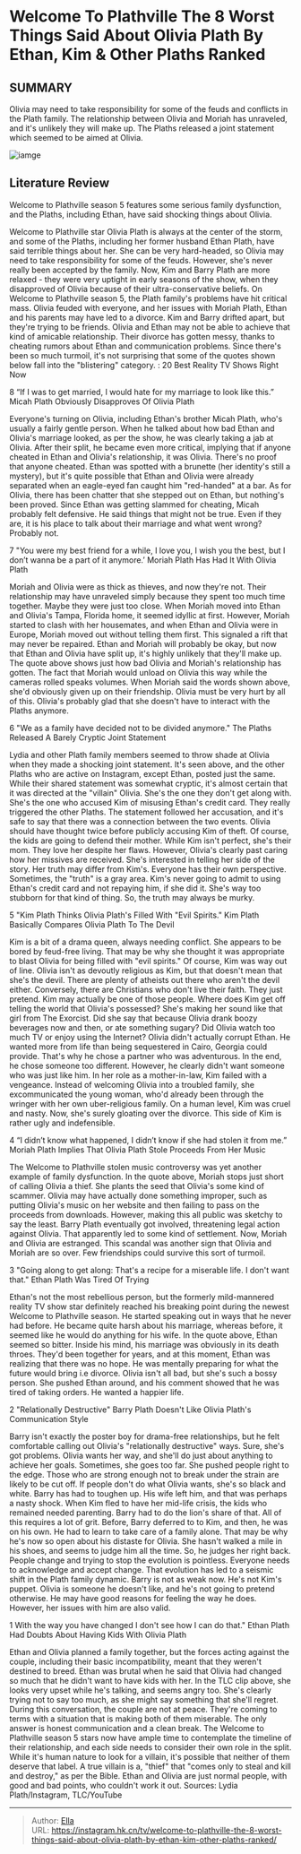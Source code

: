 # Welcome To Plathville The 8 Worst Things Said About Olivia Plath By Ethan, Kim &amp; Other Plaths Ranked


## SUMMARY 


 Olivia may need to take responsibility for some of the feuds and conflicts in the Plath family. 
 The relationship between Olivia and Moriah has unraveled, and it&#39;s unlikely they will make up. 
 The Plaths released a joint statement which seemed to be aimed at Olivia. 

![iamge](https://static1.srcdn.com/wordpress/wp-content/uploads/2023/12/olivia-plath-montage-with-electric-current-graphic-and-green-background-welcome-to-plathville.jpg)

## Literature Review

Welcome to Plathville season 5 features some serious family dysfunction, and the Plaths, including Ethan, have said shocking things about Olivia.  




Welcome to Plathville star Olivia Plath is always at the center of the storm, and some of the Plaths, including her former husband Ethan Plath, have said terrible things about her. She can be very hard-headed, so Olivia may need to take responsibility for some of the feuds. However, she&#39;s never really been accepted by the family. Now, Kim and Barry Plath are more relaxed - they were very uptight in early seasons of the show, when they disapproved of Olivia because of their ultra-conservative beliefs.
On Welcome to Plathville season 5, the Plath family&#39;s problems have hit critical mass. Olivia feuded with everyone, and her issues with Moriah Plath, Ethan and his parents may have led to a divorce. Kim and Barry drifted apart, but they&#39;re trying to be friends. Olivia and Ethan may not be able to achieve that kind of amicable relationship. Their divorce has gotten messy, thanks to cheating rumors about Ethan and communication problems. Since there&#39;s been so much turmoil, it&#39;s not surprising that some of the quotes shown below fall into the &#34;blistering&#34; category.
 : 20 Best Reality TV Shows Right Now









 








 8  “If I was to get married, I would hate for my marriage to look like this.” 
Micah Plath Obviously Disapproves Of Olivia Plath


 







Everyone&#39;s turning on Olivia, including Ethan&#39;s brother Micah Plath, who&#39;s usually a fairly gentle person. When he talked about how bad Ethan and Olivia&#39;s marriage looked, as per the show, he was clearly taking a jab at Olivia. After their split, he became even more critical, implying that if anyone cheated in Ethan and Olivia&#39;s relationship, it was Olivia.
There&#39;s no proof that anyone cheated. Ethan was spotted with a brunette (her identity&#39;s still a mystery), but it&#39;s quite possible that Ethan and Olivia were already separated when an eagle-eyed fan caught him &#34;red-handed&#34; at a bar. As for Olivia, there has been chatter that she stepped out on Ethan, but nothing&#39;s been proved. Since Ethan was getting slammed for cheating, Micah probably felt defensive. He said things that might not be true. Even if they are, it is his place to talk about their marriage and what went wrong? Probably not.





 7  &#34;You were my best friend for a while, I love you, I wish you the best, but I don’t wanna be a part of it anymore.’ 
Moriah Plath Has Had It With Olivia Plath


 







Moriah and Olivia were as thick as thieves, and now they&#39;re not. Their relationship may have unraveled simply because they spent too much time together. Maybe they were just too close. When Moriah moved into Ethan and Olivia&#39;s Tampa, Florida home, it seemed idyllic at first. However, Moriah started to clash with her housemates, and when Ethan and Olivia were in Europe, Moriah moved out without telling them first. This signaled a rift that may never be repaired. Ethan and Moriah will probably be okay, but now that Ethan and Olivia have split up, it&#39;s highly unlikely that they&#39;ll make up.
The quote above shows just how bad Olivia and Moriah&#39;s relationship has gotten. The fact that Moriah would unload on Olivia this way while the cameras rolled speaks volumes. When Moriah said the words shown above, she&#39;d obviously given up on their friendship. Olivia must be very hurt by all of this.
Olivia&#39;s probably glad that she doesn&#39;t have to interact with the Plaths anymore. 






 6  &#34;We as a family have decided not to be divided anymore.&#34; 
The Plaths Released A Barely Cryptic Joint Statement


Lydia and other Plath family members seemed to throw shade at Olivia when they made a shocking joint statement. It&#39;s seen above, and the other Plaths who are active on Instagram, except Ethan, posted just the same. While their shared statement was somewhat cryptic, it&#39;s almost certain that it was directed at the &#34;villain&#34; Olivia. She&#39;s the one they don&#39;t get along with. She&#39;s the one who accused Kim of misusing Ethan&#39;s credit card. They really triggered the other Plaths. The statement followed her accusation, and it&#39;s safe to say that there was a connection between the two events.
Olivia should have thought twice before publicly accusing Kim of theft. Of course, the kids are going to defend their mother. While Kim isn&#39;t perfect, she&#39;s their mom. They love her despite her flaws. However, Olivia&#39;s clearly past caring how her missives are received. She&#39;s interested in telling her side of the story. Her truth may differ from Kim&#39;s. Everyone has their own perspective. Sometimes, the &#34;truth&#34; is a gray area. Kim&#39;s never going to admit to using Ethan&#39;s credit card and not repaying him, if she did it. She&#39;s way too stubborn for that kind of thing. So, the truth may always be murky.





 5  &#34;Kim Plath Thinks Olivia Plath&#39;s Filled With &#34;Evil Spirits.&#34; 
Kim Plath Basically Compares Olivia Plath To The Devil


 







Kim is a bit of a drama queen, always needing conflict. She appears to be bored by feud-free living. That may be why she thought it was appropriate to blast Olivia for being filled with &#34;evil spirits.&#34; Of course, Kim was way out of line. Olivia isn&#39;t as devoutly religious as Kim, but that doesn&#39;t mean that she&#39;s the devil. There are plenty of atheists out there who aren&#39;t the devil either. Conversely, there are Christians who don&#39;t live their faith. They just pretend. Kim may actually be one of those people.
Where does Kim get off telling the world that Olivia&#39;s possessed? She&#39;s making her sound like that girl from The Exorcist. Did she say that because Olivia drank boozy beverages now and then, or ate something sugary? Did Olivia watch too much TV or enjoy using the Internet? Olivia didn&#39;t actually corrupt Ethan. He wanted more from life than being sequestered in Cairo, Georgia could provide. That&#39;s why he chose a partner who was adventurous.
In the end, he chose someone too different. However, he clearly didn&#39;t want someone who was just like him. In her role as a mother-in-law, Kim failed with a vengeance. Instead of welcoming Olivia into a troubled family, she excommunicated the young woman, who&#39;d already been through the wringer with her own uber-religious family. On a human level, Kim was cruel and nasty. Now, she&#39;s surely gloating over the divorce. This side of Kim is rather ugly and indefensible.





 4  “I didn’t know what happened, I didn’t know if she had stolen it from me.” 
Moriah Plath Implies That Olivia Plath Stole Proceeds From Her Music


 







The Welcome to Plathville stolen music controversy was yet another example of family dysfunction. In the quote above, Moriah stops just short of calling Olivia a thief. She plants the seed that Olivia&#39;s some kind of scammer. Olivia may have actually done something improper, such as putting Olivia&#39;s music on her website and then failing to pass on the proceeds from downloads. However, making this all public was sketchy to say the least.
Barry Plath eventually got involved, threatening legal action against Olivia. That apparently led to some kind of settlement. Now, Moriah and Olivia are estranged. This scandal was another sign that Olivia and Moriah are so over. Few friendships could survive this sort of turmoil.





 3  &#34;Going along to get along: That&#39;s a recipe for a miserable life. I don&#39;t want that.&#34; 
Ethan Plath Was Tired Of Trying


 







Ethan&#39;s not the most rebellious person, but the formerly mild-mannered reality TV show star definitely reached his breaking point during the newest Welcome to Plathville season. He started speaking out in ways that he never had before. He became quite harsh about his marriage, whereas before, it seemed like he would do anything for his wife.
In the quote above, Ethan seemed so bitter. Inside his mind, his marriage was obviously in its death throes. They&#39;d been together for years, and at this moment, Ethan was realizing that there was no hope. He was mentally preparing for what the future would bring i.e divorce. Olivia isn&#39;t all bad, but she&#39;s such a bossy person. She pushed Ethan around, and his comment showed that he was tired of taking orders. He wanted a happier life.





 2  &#34;Relationally Destructive&#34; 
Barry Plath Doesn&#39;t Like Olivia Plath&#39;s Communication Style


 







Barry isn&#39;t exactly the poster boy for drama-free relationships, but he felt comfortable calling out Olivia&#39;s &#34;relationally destructive&#34; ways. Sure, she&#39;s got problems. Olivia wants her way, and she&#39;ll do just about anything to achieve her goals. Sometimes, she goes too far. She pushed people right to the edge. Those who are strong enough not to break under the strain are likely to be cut off. If people don&#39;t do what Olivia wants, she&#39;s so black and white.
Barry has had to toughen up. His wife left him, and that was perhaps a nasty shock. When Kim fled to have her mid-life crisis, the kids who remained needed parenting. Barry had to do the lion&#39;s share of that. All of this requires a lot of grit. Before, Barry deferred to to Kim, and then, he was on his own. He had to learn to take care of a family alone. That may be why he&#39;s now so open about his distaste for Olivia. She hasn&#39;t walked a mile in his shoes, and seems to judge him all the time. So, he judges her right back.
People change and trying to stop the evolution is pointless. Everyone needs to acknowledge and accept change. That evolution has led to a seismic shift in the Plath family dynamic. Barry is not as weak now. He&#39;s not Kim&#39;s puppet. Olivia is someone he doesn&#39;t like, and he&#39;s not going to pretend otherwise. He may have good reasons for feeling the way he does. However, her issues with him are also valid.





 1  With the way you have changed I don&#39;t see how I can do that.&#34; 
Ethan Plath Had Doubts About Having Kids With Olivia Plath


Ethan and Olivia planned a family together, but the forces acting against the couple, including their basic incompatibility, meant that they weren&#39;t destined to breed. Ethan was brutal when he said that Olivia had changed so much that he didn&#39;t want to have kids with her. In the TLC clip above, she looks very upset while he&#39;s talking, and seems angry too. She&#39;s clearly trying not to say too much, as she might say something that she&#39;ll regret. During this conversation, the couple are not at peace. They&#39;re coming to terms with a situation that is making both of them miserable. The only answer is honest communication and a clean break.
The Welcome to Plathville season 5 stars now have ample time to contemplate the timeline of their relationship, and each side needs to consider their own role in the split. While it&#39;s human nature to look for a villain, it&#39;s possible that neither of them deserve that label. A true villain is a, &#34;thief&#34; that &#34;comes only to steal and kill and destroy,&#34; as per the Bible. Ethan and Olivia are just normal people, with good and bad points, who couldn&#39;t work it out.
Sources: Lydia Plath/Instagram, TLC/YouTube

---

> Author: [Ella](https://instagram.hk.cn/)  
> URL: https://instagram.hk.cn/tv/welcome-to-plathville-the-8-worst-things-said-about-olivia-plath-by-ethan-kim-other-plaths-ranked/  

